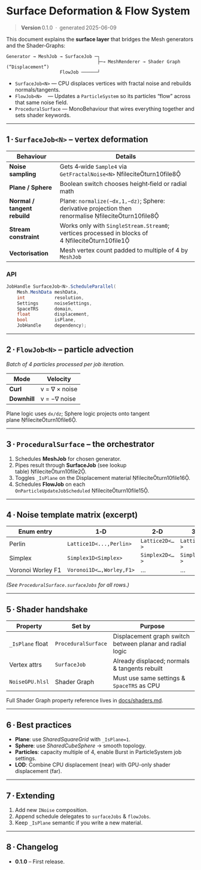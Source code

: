 
# Surface Deformation & Flow System

> **Version** 0.1.0 · generated 2025-06-09

This document explains the **surface layer** that bridges the Mesh generators and the Shader‑Graphs:

```
Generator → MeshJob → SurfaceJob ─┐
                                  ├─→ MeshRenderer → Shader Graph (“Displacement”)
                    FlowJob ──────┘
```

* `SurfaceJob<N>` — CPU displaces vertices with fractal noise and rebuilds normals/tangents.  
* `FlowJob<N>`    — Updates a `ParticleSystem` so its particles “flow” across that same noise field.  
* `ProceduralSurface` — MonoBehaviour that wires everything together and sets shader keywords.

---

## 1 · `SurfaceJob<N>` – vertex deformation

| Behaviour | Details |
|-----------|---------|
| **Noise sampling** | Gets 4‑wide `Sample4` via `GetFractalNoise<N>` fileciteturn10file8 |
| **Plane / Sphere** | Boolean switch chooses height‑field or radial math |
| **Normal / tangent rebuild** | Plane: `normalize(−dx,1,−dz)`; Sphere: derivative projection then renormalise fileciteturn10file8 |
| **Stream constraint** | Works only with `SingleStream.Stream0`; vertices processed in blocks of 4 fileciteturn10file1 |
| **Vectorisation** | Mesh vertex count padded to multiple of 4 by `MeshJob` |

### API

```csharp
JobHandle SurfaceJob<N>.ScheduleParallel(
    Mesh.MeshData meshData,
    int           resolution,
    Settings      noiseSettings,
    SpaceTRS      domain,
    float         displacement,
    bool          isPlane,
    JobHandle     dependency);
```

---

## 2 · `FlowJob<N>` – particle advection

*Batch of 4 particles processed per job iteration.*

| Mode | Velocity |
|------|----------|
| **Curl** | v = ∇ × noise |
| **Downhill** | v = −∇ noise |

Plane logic uses `dx/dz`; Sphere logic projects onto tangent plane fileciteturn10file6.

---

## 3 · `ProceduralSurface` – the orchestrator

1. Schedules **MeshJob** for chosen generator.  
2. Pipes result through **SurfaceJob** (see lookup table) fileciteturn10file2.  
3. Toggles `_IsPlane` on the Displacement material fileciteturn10file16.  
4. Schedules **FlowJob** on each `OnParticleUpdateJobScheduled` fileciteturn10file15.

---

## 4 · Noise template matrix (excerpt)

| Enum entry | 1‑D | 2‑D | 3‑D |
|------------|-----|-----|-----|
| Perlin | `Lattice1D<...,Perlin>` | `Lattice2D<…>` | `Lattice3D<…>` |
| Simplex | `Simplex1D<Simplex>` | `Simplex2D<…>` | `Simplex3D<…>` |
| Voronoi Worley F1 | `Voronoi1D<…,Worley,F1>` | … | … |

*(See `ProceduralSurface.surfaceJobs` for all rows.)*

---

## 5 · Shader handshake

| Property | Set by | Purpose |
|----------|--------|---------|
| `_IsPlane` float | `ProceduralSurface` | Displacement graph switch between planar and radial logic |
| Vertex attrs | `SurfaceJob` | Already displaced; normals & tangents rebuilt |
| `NoiseGPU.hlsl` | Shader Graph | Must use same settings & `SpaceTRS` as CPU |

Full Shader Graph property reference lives in [docs/shaders.md](shaders.md).

---

## 6 · Best practices

* **Plane**: use *SharedSquareGrid* with `_IsPlane=1`.  
* **Sphere**: use *SharedCubeSphere* → smooth topology.  
* **Particles**: capacity multiple of 4, enable Burst in ParticleSystem job settings.  
* **LOD**: Combine CPU displacement (near) with GPU-only shader displacement (far).

---

## 7 · Extending

1. Add new `INoise` composition.  
2. Append schedule delegates to `surfaceJobs` & `flowJobs`.  
3. Keep `_IsPlane` semantic if you write a new material.

---

## 8 · Changelog

* **0.1.0** – First release.
